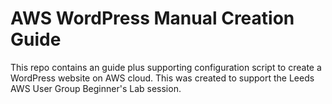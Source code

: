 # AWS WordPress Manual Creation Guide

This repo contains an guide plus supporting configuration script to create a WordPress website on AWS cloud.
This was created to support the Leeds AWS User Group Beginner's Lab session.
